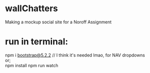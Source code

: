 # wallChatters
Making a mockup social site for a Noroff Assignment

# run in terminal:
npm i bootstrap@5.2.2 // I think it's needed lmao, for NAV dropdowns <br />
or;<br />
npm install npm run watch
